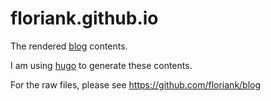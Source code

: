 # floriank.github.io
The rendered [blog](https://floriank.github.io) contents.

I am using [hugo](https://gohugo.io) to generate these contents. 

For the raw files, please see https://github.com/floriank/blog
